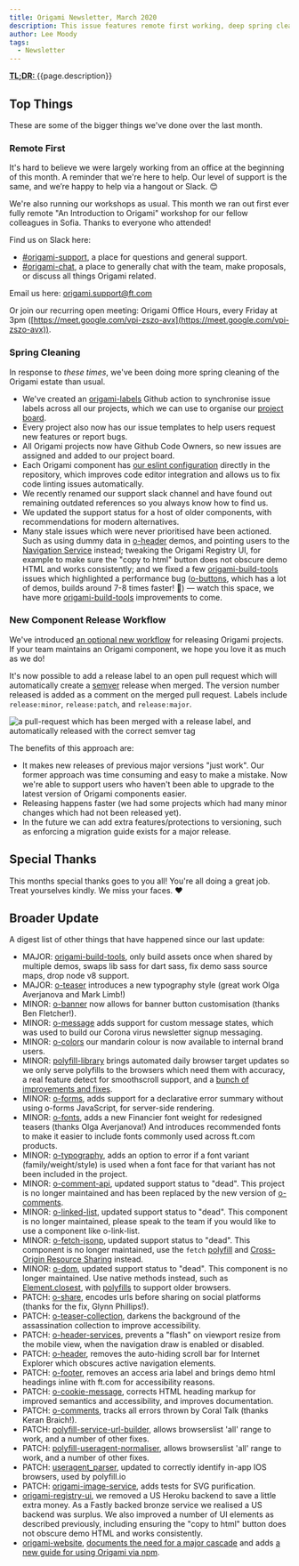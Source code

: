 ```yaml
---
title: Origami Newsletter, March 2020
description: This issue features remote first working, deep spring cleaning, and an improved release workflow.
author: Lee Moody
tags:
  - Newsletter
---
```


<abbr title="Too long; didn't read">
	<strong>
	TL;DR:
	</strong>
</abbr> {{page.description}}

## Top Things

These are some of the bigger things we've done over the last month.

### Remote First

It's hard to believe we were largely working from an office at the beginning of this month. A reminder that we're here to help. Our level of support is the same, and we’re happy to help via a hangout or Slack. 😊

We're also running our workshops as usual. This month we ran out first ever fully remote "An Introduction to Origami" workshop for our fellow colleagues in Sofia. Thanks to everyone who attended!

Find us on Slack here:
- [#origami-support](https://app.slack.com/client/T025C95MN/C02FU5ARJ), a place for questions and general support.
- [#origami-chat](https://app.slack.com/client/T025C95MN/CSW6B2VAN), a place to generally chat with the team, make proposals, or discuss all things Origami related.

Email us here: origami.support@ft.com

Or join our recurring open meeting: Origami Office Hours, every Friday at 3pm ([https://meet.google.com/vpi-zszo-avx](https://meet.google.com/vpi-zszo-avx)).

### Spring Cleaning

In response to _these times_, we've been doing more spring cleaning of the Origami estate than usual.

- We've created an [origami-labels](https://github.com/Financial-Times/origami-labels) Github action to synchronise issue labels across all our projects, which we can use to organise our [project board](https://github.com/orgs/Financial-Times/projects/83).
- Every project also now has our issue templates to help users request new features or report bugs.
- All Origami projects now have Github Code Owners, so new issues are assigned and added to our project board.
- Each Origami component has [our eslint configuration](https://github.com/Financial-Times/eslint-config-origami-component) directly in the repository, which improves code editor integration and allows us to fix code linting issues automatically.
- We recently renamed our support slack channel and have found out remaining outdated references so you always know how to find us.
- We updated the support status for a host of older components, with recommendations for modern alternatives.
- Many stale issues which were never prioritised have been actioned. Such as using dummy data in [o-header](https://registry.origami.ft.com/components/o-header) demos, and pointing users to the [Navigation Service](https://www.ft.com/__origami/service/navigation/) instead; tweaking the Origami Registry UI, for example to make sure the "copy to html" button does not obscure demo HTML and works consistently; and we fixed a few [origami-build-tools](https://github.com/Financial-Times/origami-build-tools) issues which highlighted a performance bug ([o-buttons](https://registry.origami.ft.com/components/o-buttons), which has a lot of demos, builds around 7-8 times faster! 🎉) — watch this space, we have more [origami-build-tools](https://github.com/Financial-Times/origami-build-tools) improvements to come.

### New Component Release Workflow

We've introduced [an optional new workflow](https://github.com/Financial-Times/origami/issues/30) for releasing Origami projects. If your team maintains an Origami component, we hope you love it as much as we do!

It's now possible to add a release label to an open pull request which will automatically create a [semver](https://semver.org/) release when merged. The version number released is added as a comment on the merged pull request. Labels include `release:minor`, `release:patch`, and `release:major`.

![a pull-request which has been merged with a release label, and automatically released with the correct semver tag](https://www.ft.com/__origami/service/image/v2/images/raw/https://origami.ft.com/assets/images/2020-04-01-newsletter/label-release.png?width=1200&quality=highest&source=origami)

The benefits of this approach are:

- It makes new releases of previous major versions "just work". Our former approach was time consuming and easy to make a mistake. Now we're able to support users who haven't been able to upgrade to the latest version of Origami components easier.
- Releasing happens faster (we had some projects which had many minor changes which had not been released yet).
- In the future we can add extra features/protections to versioning, such as enforcing a migration guide exists for a major release.

## Special Thanks

This months special thanks goes to you all! You're all doing a great job. Treat yourselves kindly. We miss your faces. ❤️

## Broader Update

A digest list of other things that have happened since our last update:

- MAJOR: [origami-build-tools](https://github.com/Financial-Times/origami-build-tools ), only build assets once when shared by multiple demos, swaps lib sass for dart sass, fix demo sass source maps, drop node v8 support.
- MAJOR: [o-teaser](https://github.com/Financial-Times/o-teaser) introduces a new typography style (great work Olga Averjanova and Mark Limb!)
- MINOR: [o-banner](https://github.com/Financial-Times/o-banner) now allows for banner button customisation (thanks Ben Fletcher!).
- MINOR: [o-message](https://github.com/Financial-Times/o-message) adds support for custom message states, which was used to build our Corona virus newsletter signup messaging.
- MINOR: [o-colors](https://github.com/Financial-Times/o-colors) our mandarin colour is now available to internal brand users.
- MINOR: [polyfill-library](https://github.com/Financial-Times/polyfill-library/compare/v3.49.0...v3.53.1) brings automated daily browser target updates so we only serve polyfills to the browsers which need them with accuracy, a real feature detect for smoothscroll support, and a [bunch of improvements and fixes](https://github.com/Financial-Times/polyfill-library/compare/v3.49.0...v3.53.1).
- MINOR: [o-forms](https://github.com/Financial-Times/o-forms), adds support for a declarative error summary without using o-forms JavaScript, for server-side rendering.
- MINOR: [o-fonts](https://github.com/Financial-Times/o-fonts), adds a new Financier font weight for redesigned teasers (thanks Olga Averjanova!) And introduces recommended fonts to make it easier to include fonts commonly used across ft.com products.
- MINOR: [o-typography](https://github.com/Financial-Times/o-typography), adds an option to error if a font variant (family/weight/style)
is used when a font face for that variant has not been included in
the project.
- MINOR: [o-comment-api](https://github.com/Financial-Times/o-comment-api), updated support status to "dead". This project is no longer maintained and has been replaced by the new version of [o-comments](https://github.com/Financial-Times/o-comments).
- MINOR: [o-linked-list](https://github.com/Financial-Times/o-linked-list), updated support status to "dead". This component is no longer maintained, please speak to the team if you would like to use a component like o-link-list.
- MINOR: [o-fetch-jsonp](https://github.com/Financial-Times/o-fetch-jsonp), updated support status to "dead". This component is no longer maintained, use the `fetch` [polyfill](http://polyfill.io/) and [Cross-Origin Resource Sharing](https://developer.mozilla.org/en-US/docs/Web/HTTP/CORS) instead.
- MINOR: [o-dom](https://github.com/Financial-Times/o-dom), updated support status to "dead". This component is no longer maintained. Use native methods instead, such as [Element.closest](https://developer.mozilla.org/en-US/docs/Web/API/Element/closest), with [polyfills](https://polyfill.io/v3/) to support older browsers.
- PATCH: [o-share](https://github.com/Financial-Times/o-share), encodes urls before sharing on social platforms (thanks for the fix, Glynn Phillips!).
- PATCH: [o-teaser-collection](https://github.com/Financial-Times/o-teaser-collection), darkens the background of the assassination collection to improve accessibility.
- PATCH: [o-header-services](https://github.com/Financial-Times/o-header-services), prevents a "flash" on viewport resize from the mobile view, when the navigation draw is enabled or disabled.
- PATCH: [o-header](https://github.com/Financial-Times/o-header), removes the auto-hiding scroll bar for Internet Explorer which obscures active navigation elements.
- PATCH: [o-footer](https://github.com/Financial-Times/o-footer), removes an access aria label and brings demo html headings inline with ft.com for accessibility reasons.
- PATCH: [o-cookie-message](https://github.com/Financial-Times/o-cookie-message), corrects HTML heading markup for improved semantics and accessibility, and improves documentation.
- PATCH: [o-comments](https://github.com/Financial-Times/o-comments), tracks all errors thrown by Coral Talk (thanks Keran Braich!).
- PATCH: [polyfill-service-url-builder](https://github.com/Financial-Times/polyfill-service-url-builder), allows browserslist 'all' range to work, and a number of other fixes.
- PATCH: [polyfill-useragent-normaliser](https://github.com/Financial-Times/polyfill-useragent-normaliser), allows browserslist 'all' range to work, and a number of other fixes.
- PATCH: [useragent_parser](https://github.com/Financial-Times/useragent_parser), updated to correctly identify in-app IOS browsers, used by polyfill.io
- PATCH: [origami-image-service](https://github.com/Financial-Times/origami-image-service), adds tests for SVG purification.
- [origami-registry-ui](https://github.com/Financial-Times/origami-registry-ui), we removed a US Heroku backend to save a little extra money. As a Fastly backed bronze service we realised a US backend was surplus. We also improved a number of UI elements as described previously, including ensuring the "copy to html" button does not obscure demo HTML and works consistently.
- [origami-website](https://github.com/Financial-Times/origami-website), [documents the need for a major cascade](/docs/components/major-cascade/) and adds [a new guide for using Origami via npm](/docs/tutorials/npm/).
